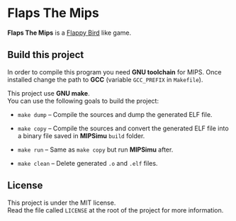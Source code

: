 # Flaps The Mips

**Flaps The Mips** is a [Flappy Bird][FlappyBird] like game.



## Build this project

In order to compile this program you need **GNU toolchain** for MIPS. Once
installed change the path to **GCC** (variable `GCC_PREFIX` in `Makefile`).

This project use **GNU make**.  
You can use the following goals to build the project:

- `make dump` –  Compile the sources and dump the generated ELF file.

- `make copy` – Compile the sources and convert the generated ELF file into a
                binary file saved in **MIPSimu** `build` folder.

- `make run` – Same as `make copy` but run **MIPSimu** after.

- `make clean` – Delete generated `.o` and `.elf` files.



## License

This project is under the MIT license.  
Read the file called `LICENSE` at the root of the project for more information.



[FlappyBird]: https://en.wikipedia.org/wiki/Flappy_Bird
